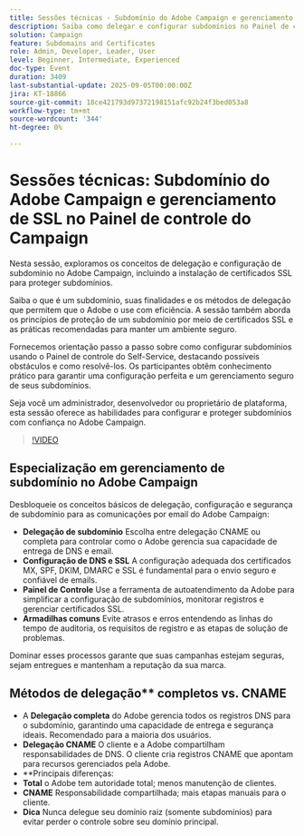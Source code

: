 ```yaml
---
title: Sessões técnicas - Subdomínio do Adobe Campaign e gerenciamento de SSL no Painel de controle do Campaign
description: Saiba como delegar e configurar subdomínios no Painel de controle do Adobe Campaign, configurar certificados SSL e monitorar a configuração para garantir a capacidade de entrega segura de emails.
solution: Campaign
feature: Subdomains and Certificates
role: Admin, Developer, Leader, User
level: Beginner, Intermediate, Experienced
doc-type: Event
duration: 3409
last-substantial-update: 2025-09-05T00:00:00Z
jira: KT-18866
source-git-commit: 18ce421793d97372198151afc92b24f3bed053a8
workflow-type: tm+mt
source-wordcount: '344'
ht-degree: 0%

---
```



# Sessões técnicas: Subdomínio do Adobe Campaign e gerenciamento de SSL no Painel de controle do Campaign

Nesta sessão, exploramos os conceitos de delegação e configuração de subdomínio no Adobe Campaign, incluindo a instalação de certificados SSL para proteger subdomínios.

Saiba o que é um subdomínio, suas finalidades e os métodos de delegação que permitem que o Adobe o use com eficiência. A sessão também aborda os princípios de proteção de um subdomínio por meio de certificados SSL e as práticas recomendadas para manter um ambiente seguro.

Fornecemos orientação passo a passo sobre como configurar subdomínios usando o Painel de controle do Self-Service, destacando possíveis obstáculos e como resolvê-los. Os participantes obtêm conhecimento prático para garantir uma configuração perfeita e um gerenciamento seguro de seus subdomínios.

Seja você um administrador, desenvolvedor ou proprietário de plataforma, esta sessão oferece as habilidades para configurar e proteger subdomínios com confiança no Adobe Campaign.

>[!VIDEO](https://video.tv.adobe.com/v/3471391/?learn=on&enablevpops)

## Especialização em gerenciamento de subdomínio no Adobe Campaign

Desbloqueie os conceitos básicos de delegação, configuração e segurança de subdomínio para as comunicações por email do Adobe Campaign:

* **Delegação de subdomínio** Escolha entre delegação CNAME ou completa para controlar como o Adobe gerencia sua capacidade de entrega de DNS e email.
* **Configuração de DNS e SSL** A configuração adequada dos certificados MX, SPF, DKIM, DMARC e SSL é fundamental para o envio seguro e confiável de emails.
* **Painel de Controle** Use a ferramenta de autoatendimento da Adobe para simplificar a configuração de subdomínios, monitorar registros e gerenciar certificados SSL.
* **Armadilhas comuns** Evite atrasos e erros entendendo as linhas do tempo de auditoria, os requisitos de registro e as etapas de solução de problemas.

Dominar esses processos garante que suas campanhas estejam seguras, sejam entregues e mantenham a reputação da sua marca.

## Métodos de delegação** completos vs. CNAME

* A **Delegação completa** do Adobe gerencia todos os registros DNS para o subdomínio, garantindo uma capacidade de entrega e segurança ideais. Recomendado para a maioria dos usuários.
* **Delegação CNAME** O cliente e a Adobe compartilham responsabilidades de DNS. O cliente cria registros CNAME que apontam para recursos gerenciados pela Adobe.
* **Principais diferenças:
* **Total** o Adobe tem autoridade total; menos manutenção de clientes.
* **CNAME** Responsabilidade compartilhada; mais etapas manuais para o cliente.
* **Dica** Nunca delegue seu domínio raiz (somente subdomínios) para evitar perder o controle sobre seu domínio principal.
